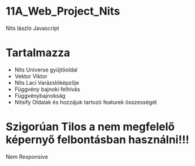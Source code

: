 # 11A_Web_Project_Nits
Nits lászló Javascript

# Tartalmazza
* Nits Universe gyűjtőoldal
* Vektor Viktor
* Nits Laci Varázslóképzője
* Függvény bajnoki felhívás
* Függvénybajnokság
* Nitsify
Oldalak és hozzájuk tartozó featurek összességét

# Szigorúan Tilos a nem megfelelő képernyő felbontásban használni!!!
Nem Responsive
